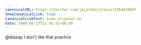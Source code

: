 ```yaml
---
canonicalURL: https://twitter.com/jmjordan/status/2364039867
ShowCanonicalLink: true
CanonicalLinkText: View original on
date: 2009-06-27T21:58:52+00:00
---
```

@diazap I don't like that practice
